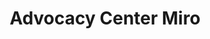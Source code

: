 ---
title: Advocacy Center Miro
redirect_to: https://miro.com/welcomeonboard/OFhXMHdxd2xSWHd3M2JUOEV2OWhWT3ZpbVVsd200blBLckNPMWVVZ0JBM2NNcFZLQkNtRE5sUDRXOTRBeXF6dnwzMDc0NDU3MzUxNDk1OTY1MDMx?share_link_id=600142932084
redirect_from: 
  - /ACMiroBoard
---